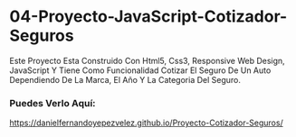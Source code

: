 # 04-Proyecto-JavaScript-Cotizador-Seguros
Este Proyecto Esta Construido Con Html5, Css3, Responsive Web Design, JavaScript Y Tiene Como Funcionalidad Cotizar El Seguro De Un Auto Dependiendo 
De La Marca, El Año Y La Categoria Del Seguro. 

### Puedes Verlo Aquí: 
https://danielfernandoyepezvelez.github.io/Proyecto-Cotizador-Seguros/
